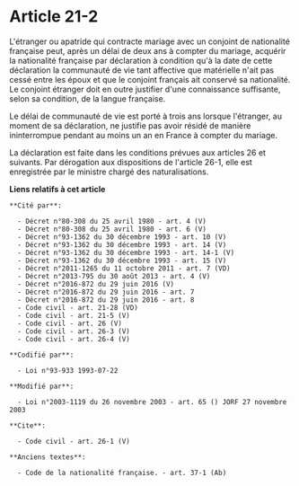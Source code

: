 # Article 21-2

L'étranger ou apatride qui contracte mariage avec un conjoint de nationalité française peut, après un délai de deux ans à
compter du mariage, acquérir la nationalité française par déclaration à condition qu'à la date de cette déclaration la
communauté de vie tant affective que matérielle n'ait pas cessé entre les époux et que le conjoint français ait conservé sa
nationalité. Le conjoint étranger doit en outre justifier d'une connaissance suffisante, selon sa condition, de la langue
française.

Le délai de communauté de vie est porté à trois ans lorsque l'étranger, au moment de sa déclaration, ne justifie pas avoir
résidé de manière ininterrompue pendant au moins un an en France à compter du mariage.

La déclaration est faite dans les conditions prévues aux articles 26 et suivants. Par dérogation aux dispositions de
l'article 26-1, elle est enregistrée par le ministre chargé des naturalisations.

**Liens relatifs à cet article**

	**Cité par**:

	  - Décret n°80-308 du 25 avril 1980 - art. 4 (V)
	  - Décret n°80-308 du 25 avril 1980 - art. 6 (V)
	  - Décret n°93-1362 du 30 décembre 1993 - art. 10 (V)
	  - Décret n°93-1362 du 30 décembre 1993 - art. 14 (V)
	  - Décret n°93-1362 du 30 décembre 1993 - art. 14-1 (V)
	  - Décret n°93-1362 du 30 décembre 1993 - art. 15 (V)
	  - Décret n°2011-1265 du 11 octobre 2011 - art. 7 (VD)
	  - Décret n°2013-795 du 30 août 2013 - art. 4 (V)
	  - Décret n°2016-872 du 29 juin 2016 (V)
	  - Décret n°2016-872 du 29 juin 2016 - art. 7
	  - Décret n°2016-872 du 29 juin 2016 - art. 8
	  - Code civil - art. 21-28 (VD)
	  - Code civil - art. 21-5 (V)
	  - Code civil - art. 26 (V)
	  - Code civil - art. 26-3 (V)
	  - Code civil - art. 26-4 (V)

	**Codifié par**:

	  - Loi n°93-933 1993-07-22

	**Modifié par**:

	  - Loi n°2003-1119 du 26 novembre 2003 - art. 65 () JORF 27 novembre 2003

	**Cite**:

	  - Code civil - art. 26-1 (V)

	**Anciens textes**:

	  - Code de la nationalité française. - art. 37-1 (Ab)
